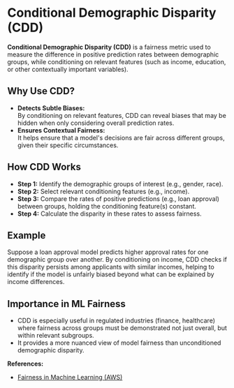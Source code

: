 # Conditional Demographic Disparity (CDD)

**Conditional Demographic Disparity (CDD)** is a fairness metric used to measure the difference in positive prediction rates between demographic groups, while conditioning on relevant features (such as income, education, or other contextually important variables).

## Why Use CDD?

- **Detects Subtle Biases:**  
  By conditioning on relevant features, CDD can reveal biases that may be hidden when only considering overall prediction rates.
- **Ensures Contextual Fairness:**  
  It helps ensure that a model's decisions are fair across different groups, given their specific circumstances.

## How CDD Works

- **Step 1:** Identify the demographic groups of interest (e.g., gender, race).
- **Step 2:** Select relevant conditioning features (e.g., income).
- **Step 3:** Compare the rates of positive predictions (e.g., loan approval) between groups, holding the conditioning feature(s) constant.
- **Step 4:** Calculate the disparity in these rates to assess fairness.

## Example

Suppose a loan approval model predicts higher approval rates for one demographic group over another. By conditioning on income, CDD checks if this disparity persists among applicants with similar incomes, helping to identify if the model is unfairly biased beyond what can be explained by income differences.

## Importance in ML Fairness

- CDD is especially useful in regulated industries (finance, healthcare) where fairness across groups must be demonstrated not just overall, but within relevant subgroups.
- It provides a more nuanced view of model fairness than unconditioned demographic disparity.

**References:**

- [Fairness in Machine Learning (AWS)](https://docs.aws.amazon.com/sagemaker/latest/dg/model-monitor-fairness.html)

